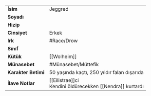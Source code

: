 |  |  |
  |---|---|
  | **İsim** | Jeggred|
  | **Soyadı** | |
  | **Hizip** | |
  | **Cinsiyet** | Erkek|
  | **Irk** | #Race/Drow|
  | **Sınıf** | |
  | **Kütük** | [[Wolheim]]|
  | **Münasebet** | #Münasebet/Müttefik|
  | **Karakter Betimi** | 50 yaşında kaçtı, 250 yıldır falan dışarıda|
  | **İlave Notlar** | [[Eilistrae]]ci<br>Kendini öldürecekken [[Nendra]] kurtardı|
  